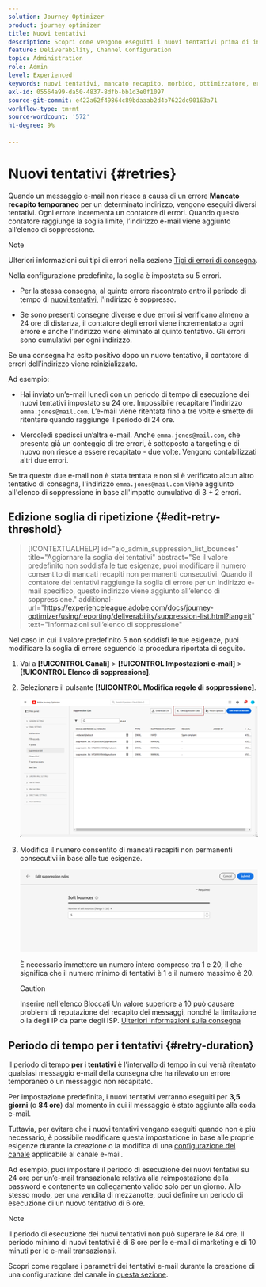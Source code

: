 ```yaml
---
solution: Journey Optimizer
product: journey optimizer
title: Nuovi tentativi
description: Scopri come vengono eseguiti i nuovi tentativi prima di inviare un indirizzo all’elenco di soppressione
feature: Deliverability, Channel Configuration
topic: Administration
role: Admin
level: Experienced
keywords: nuovi tentativi, mancato recapito, morbido, ottimizzatore, errore
exl-id: 05564a99-da50-4837-8dfb-bb1d3e0f1097
source-git-commit: e422a62f49864c89bdaaab2d4b7622dc90163a71
workflow-type: tm+mt
source-wordcount: '572'
ht-degree: 9%

---
```


# Nuovi tentativi {#retries}

Quando un messaggio e-mail non riesce a causa di un errore **Mancato recapito temporaneo** per un determinato indirizzo, vengono eseguiti diversi tentativi. Ogni errore incrementa un contatore di errori. Quando questo contatore raggiunge la soglia limite, l’indirizzo e-mail viene aggiunto all’elenco di soppressione.

>[!NOTE]
>
>Ulteriori informazioni sui tipi di errori nella sezione [Tipi di errori di consegna](../reports/suppression-list.md#delivery-failures).

Nella configurazione predefinita, la soglia è impostata su 5 errori.

* Per la stessa consegna, al quinto errore riscontrato entro il periodo di tempo di [nuovi tentativi](#retry-duration), l&#39;indirizzo è soppresso.

* Se sono presenti consegne diverse e due errori si verificano almeno a 24 ore di distanza, il contatore degli errori viene incrementato a ogni errore e anche l’indirizzo viene eliminato al quinto tentativo. Gli errori sono cumulativi per ogni indirizzo.

Se una consegna ha esito positivo dopo un nuovo tentativo, il contatore di errori dell’indirizzo viene reinizializzato.

Ad esempio:

* Hai inviato un’e-mail lunedì con un periodo di tempo di esecuzione dei nuovi tentativi impostato su 24 ore. Impossibile recapitare l&#39;indirizzo `emma.jones@mail.com`. L’e-mail viene ritentata fino a tre volte e smette di ritentare quando raggiunge il periodo di 24 ore.

* Mercoledì spedisci un’altra e-mail. Anche `emma.jones@mail.com`, che presenta già un conteggio di tre errori, è sottoposto a targeting e di nuovo non riesce a essere recapitato - due volte. Vengono contabilizzati altri due errori.

Se tra queste due e-mail non è stata tentata e non si è verificato alcun altro tentativo di consegna, l&#39;indirizzo `emma.jones@mail.com` viene aggiunto all&#39;elenco di soppressione in base all&#39;impatto cumulativo di 3 + 2 errori.

## Edizione soglia di ripetizione {#edit-retry-threshold}

>[!CONTEXTUALHELP]
>id="ajo_admin_suppression_list_bounces"
>title="Aggiornare la soglia dei tentativi"
>abstract="Se il valore predefinito non soddisfa le tue esigenze, puoi modificare il numero consentito di mancati recapiti non permanenti consecutivi. Quando il contatore dei tentativi raggiunge la soglia di errore per un indirizzo e-mail specifico, questo indirizzo viene aggiunto all’elenco di soppressione."
>additional-url="https://experienceleague.adobe.com/docs/journey-optimizer/using/reporting/deliverability/suppression-list.html?lang=it" text="Informazioni sull’elenco di soppressione"

Nel caso in cui il valore predefinito 5 non soddisfi le tue esigenze, puoi modificare la soglia di errore seguendo la procedura riportata di seguito.

1. Vai a **[!UICONTROL Canali]** > **[!UICONTROL Impostazioni e-mail]** > **[!UICONTROL Elenco di soppressione]**.

1. Selezionare il pulsante **[!UICONTROL Modifica regole di soppressione]**.

   ![](assets/suppression-list-edit-retries.png)

1. Modifica il numero consentito di mancati recapiti non permanenti consecutivi in base alle tue esigenze.

   ![](assets/suppression-list-edit-soft-bounces.png)

   È necessario immettere un numero intero compreso tra 1 e 20, il che significa che il numero minimo di tentativi è 1 e il numero massimo è 20.

   >[!CAUTION]
   >
   >Inserire nell&#39;elenco Bloccati Un valore superiore a 10 può causare problemi di reputazione del recapito dei messaggi, nonché la limitazione o la degli IP da parte degli ISP. [Ulteriori informazioni sulla consegna](../reports/deliverability.md)

## Periodo di tempo per i tentativi {#retry-duration}

Il periodo di tempo **per i tentativi** è l&#39;intervallo di tempo in cui verrà ritentato qualsiasi messaggio e-mail della consegna che ha rilevato un errore temporaneo o un messaggio non recapitato.

Per impostazione predefinita, i nuovi tentativi verranno eseguiti per **3,5 giorni** (o **84 ore**) dal momento in cui il messaggio è stato aggiunto alla coda e-mail.

Tuttavia, per evitare che i nuovi tentativi vengano eseguiti quando non è più necessario, è possibile modificare questa impostazione in base alle proprie esigenze durante la creazione o la modifica di una [configurazione del canale](channel-surfaces.md) applicabile al canale e-mail.

Ad esempio, puoi impostare il periodo di esecuzione dei nuovi tentativi su 24 ore per un’e-mail transazionale relativa alla reimpostazione della password e contenente un collegamento valido solo per un giorno. Allo stesso modo, per una vendita di mezzanotte, puoi definire un periodo di esecuzione di un nuovo tentativo di 6 ore.

>[!NOTE]
>
>Il periodo di esecuzione dei nuovi tentativi non può superare le 84 ore. Il periodo minimo di nuovi tentativi è di 6 ore per le e-mail di marketing e di 10 minuti per le e-mail transazionali.

Scopri come regolare i parametri dei tentativi e-mail durante la creazione di una configurazione del canale in [questa sezione](../email/email-settings.md#email-retry).

